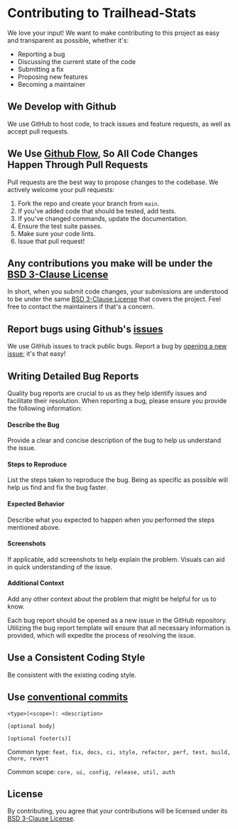 # Contributing to Trailhead-Stats

We love your input! We want to make contributing to this project as easy and
transparent as possible, whether it's:

- Reporting a bug
- Discussing the current state of the code
- Submitting a fix
- Proposing new features
- Becoming a maintainer

## We Develop with Github

We use GitHub to host code, to track issues and feature requests, as well as
accept pull requests.

## We Use [Github Flow](https://guides.github.com/introduction/flow/index.html), So All Code Changes Happen Through Pull Requests

Pull requests are the best way to propose changes to the codebase. We actively
welcome your pull requests:

1. Fork the repo and create your branch from `main`.
2. If you've added code that should be tested, add tests.
3. If you've changed commands, update the documentation.
4. Ensure the test suite passes.
5. Make sure your code lints.
6. Issue that pull request!

## Any contributions you make will be under the [BSD 3-Clause License](LICENSE)

In short, when you submit code changes, your submissions are understood to be
under the same [BSD 3-Clause License](LICENSE) that covers the project. Feel
free to contact the maintainers if that's a concern.

## Report bugs using Github's [issues](https://github.com/nabondance/Trailhead-Stats/issues)

We use GitHub issues to track public bugs. Report a bug by
[opening a new issue](https://github.com/nabondance/Trailhead-Stats/issues/new/choose);
it's that easy!

## Writing Detailed Bug Reports

Quality bug reports are crucial to us as they help identify issues and
facilitate their resolution. When reporting a bug, please ensure you provide the
following information:

#### Describe the Bug

Provide a clear and concise description of the bug to help us understand the
issue.

#### Steps to Reproduce

List the steps taken to reproduce the bug. Being as specific as possible will
help us find and fix the bug faster.

#### Expected Behavior

Describe what you expected to happen when you performed the steps mentioned
above.

#### Screenshots

If applicable, add screenshots to help explain the problem. Visuals can aid in
quick understanding of the issue.

#### Additional Context

Add any other context about the problem that might be helpful for us to know.

Each bug report should be opened as a new issue in the GitHub repository.
Utilizing the bug report template will ensure that all necessary information is
provided, which will expedite the process of resolving the issue.

## Use a Consistent Coding Style

Be consistent with the existing coding style.

## Use [conventional commits](https://www.conventionalcommits.org/en/v1.0.0/)

```
<type>(<scope>): <description>

[optional body]

[optional footer(s)]
```

Common type:
`feat, fix, docs, ci, style, refactor, perf, test, build, chore, revert`

Common scope: `core, ui, config, release, util, auth`

## License

By contributing, you agree that your contributions will be licensed under its
[BSD 3-Clause License](LICENSE).
